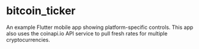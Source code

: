 # bitcoin_ticker

An example Flutter mobile app showing platform-specific controls.  This app also uses the coinapi.io API service to pull fresh rates for multiple cryptocurrencies.


